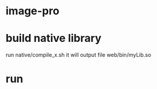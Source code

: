 # image-pro

# build native library
 run native/compile_x.sh
 it will output file web/bin/myLib.so

# run